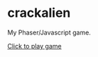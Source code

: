 # crackalien

My Phaser/Javascript game.

[Click to play game](https://yorkhuang-au.github.io/crackalien)
